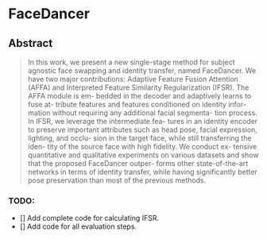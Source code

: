 # FaceDancer
## Abstract
>In this work, we present a new single-stage method for
>subject agnostic face swapping and identity transfer, named
>FaceDancer. We have two major contributions: Adaptive
>Feature Fusion Attention (AFFA) and Interpreted Feature
>Similarity Regularization (IFSR). The AFFA module is em-
>bedded in the decoder and adaptively learns to fuse at-
>tribute features and features conditioned on identity infor-
>mation without requiring any additional facial segmenta-
>tion process. In IFSR, we leverage the intermediate fea-
>tures in an identity encoder to preserve important attributes
>such as head pose, facial expression, lighting, and occlu-
>sion in the target face, while still transferring the iden-
>tity of the source face with high fidelity. We conduct ex-
>tensive quantitative and qualitative experiments on various
>datasets and show that the proposed FaceDancer outper-
>forms other state-of-the-art networks in terms of identity
>transfer, while having significantly better pose preservation
>than most of the previous methods.
### TODO:
- [] Add complete code for calculating IFSR.
- [] Add code for all evaluation steps.
